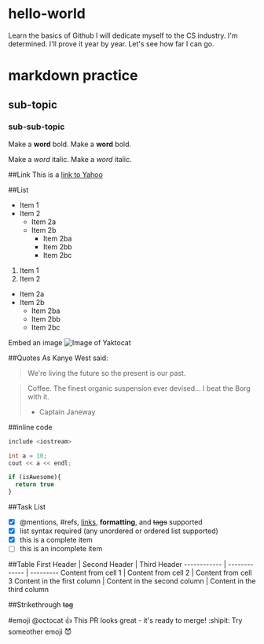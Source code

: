 # hello-world
Learn the basics of Github
I will dedicate myself to the CS industry.
I'm determined. I'll prove it year by year.
Let's see how far I can go.


# markdown practice
## sub-topic
### sub-sub-topic
Make a **word** bold.
Make a __word__ bold.

Make a *word* italic.
Make a _word_ italic.

##Link
This is a [link to Yahoo](https://tw.yahoo.com/)

##List
* Item 1
* Item 2
  * Item 2a
  * Item 2b
    * Item 2ba
    * Item 2bb
    * Item 2bc

1. Item 1
2. Item 2
  - Item 2a
  - Item 2b
    * Item 2ba
    * Item 2bb
    * Item 2bc

Embed an image ![Image of Yaktocat](https://octodex.github.com/images/yaktocat.png)


##Quotes
As Kanye West said:

> We're living the future so
> the present is our past.

> Coffee. The finest organic suspension ever devised... I beat the Borg with it.
> - Captain Janeway

##inline code
```C++
include <iostream>

int a = 10;
cout << a << endl;
```



```javascript
if (isAwesome){
  return true
}
```

##Task List
- [x] @mentions, #refs, [links](), **formatting**, and <del>tags</del> supported
- [x] list syntax required (any unordered or ordered list supported)
- [x] this is a complete item
- [ ] this is an incomplete item

##Table
First Header | Second Header | Third Header
------------ | ------------- | ---------
Content from cell 1 | Content from cell 2 | Content from cell 3 
Content in the first column | Content in the second column | Content in the third column 


##Strikethrough
~~tag~~

#emoji
@octocat :+1: This PR looks great - it's ready to merge! :shipit:
Try someother emoji :smiling_imp:

